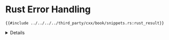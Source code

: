 # Rust Error Handling

```rust,ignore
{{#include ../../../../third_party/cxx/book/snippets.rs:rust_result}}
```

<details>

* Rust functions that return `Result` are translated to exceptions on the C++
  side.
* The exception thrown will always be of type `rust::Error`, which primarily
  exposes a way to get the error message string.
* A panic unwinding from Rust to C++ will always cause the process to
  immediately terminate.

</details>
